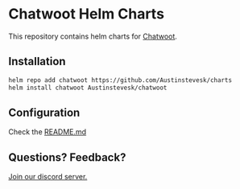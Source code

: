 # Chatwoot Helm Charts
This repository contains helm charts for [Chatwoot](https://github.com/chatwoot/chatwoot).

## Installation
```bash
helm repo add chatwoot https://github.com/Austinstevesk/charts
helm install chatwoot Austinstevesk/chatwoot
```

## Configuration
Check the [README.md](./charts/chatwoot/README.md)

## Questions? Feedback?
[Join our discord server.](https://discord.gg/cJXdrwS)
